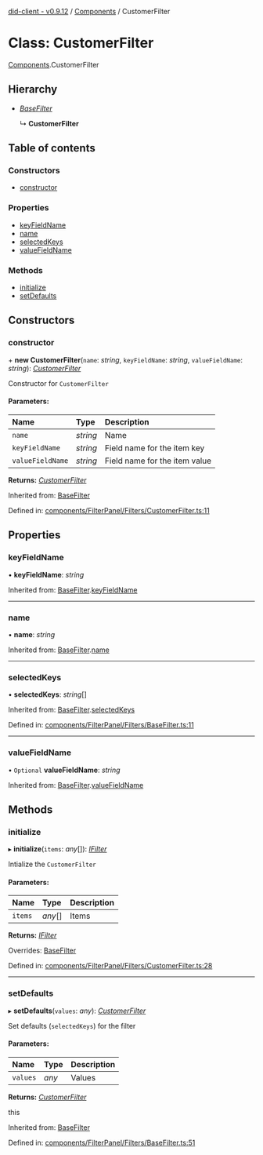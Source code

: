 [did-client - v0.9.12](../README.md) / [Components](../modules/components.md) / CustomerFilter

# Class: CustomerFilter

[Components](../modules/components.md).CustomerFilter

## Hierarchy

* [*BaseFilter*](components.basefilter.md)

  ↳ **CustomerFilter**

## Table of contents

### Constructors

- [constructor](components.customerfilter.md#constructor)

### Properties

- [keyFieldName](components.customerfilter.md#keyfieldname)
- [name](components.customerfilter.md#name)
- [selectedKeys](components.customerfilter.md#selectedkeys)
- [valueFieldName](components.customerfilter.md#valuefieldname)

### Methods

- [initialize](components.customerfilter.md#initialize)
- [setDefaults](components.customerfilter.md#setdefaults)

## Constructors

### constructor

\+ **new CustomerFilter**(`name`: *string*, `keyFieldName`: *string*, `valueFieldName`: *string*): [*CustomerFilter*](components.customerfilter.md)

Constructor for `CustomerFilter`

#### Parameters:

Name | Type | Description |
:------ | :------ | :------ |
`name` | *string* | Name   |
`keyFieldName` | *string* | Field name for the item key   |
`valueFieldName` | *string* | Field name for the item value    |

**Returns:** [*CustomerFilter*](components.customerfilter.md)

Inherited from: [BaseFilter](components.basefilter.md)

Defined in: [components/FilterPanel/Filters/CustomerFilter.ts:11](https://github.com/Puzzlepart/did/blob/dev/client/components/FilterPanel/Filters/CustomerFilter.ts#L11)

## Properties

### keyFieldName

• **keyFieldName**: *string*

Inherited from: [BaseFilter](components.basefilter.md).[keyFieldName](components.basefilter.md#keyfieldname)

___

### name

• **name**: *string*

Inherited from: [BaseFilter](components.basefilter.md).[name](components.basefilter.md#name)

___

### selectedKeys

• **selectedKeys**: *string*[]

Inherited from: [BaseFilter](components.basefilter.md).[selectedKeys](components.basefilter.md#selectedkeys)

Defined in: [components/FilterPanel/Filters/BaseFilter.ts:11](https://github.com/Puzzlepart/did/blob/dev/client/components/FilterPanel/Filters/BaseFilter.ts#L11)

___

### valueFieldName

• `Optional` **valueFieldName**: *string*

Inherited from: [BaseFilter](components.basefilter.md).[valueFieldName](components.basefilter.md#valuefieldname)

## Methods

### initialize

▸ **initialize**(`items`: *any*[]): [*IFilter*](../interfaces/components.ifilter.md)

Intialize the `CustomerFilter`

#### Parameters:

Name | Type | Description |
:------ | :------ | :------ |
`items` | *any*[] | Items    |

**Returns:** [*IFilter*](../interfaces/components.ifilter.md)

Overrides: [BaseFilter](components.basefilter.md)

Defined in: [components/FilterPanel/Filters/CustomerFilter.ts:28](https://github.com/Puzzlepart/did/blob/dev/client/components/FilterPanel/Filters/CustomerFilter.ts#L28)

___

### setDefaults

▸ **setDefaults**(`values`: *any*): [*CustomerFilter*](components.customerfilter.md)

Set defaults (`selectedKeys`) for the filter

#### Parameters:

Name | Type | Description |
:------ | :------ | :------ |
`values` | *any* | Values   |

**Returns:** [*CustomerFilter*](components.customerfilter.md)

this

Inherited from: [BaseFilter](components.basefilter.md)

Defined in: [components/FilterPanel/Filters/BaseFilter.ts:51](https://github.com/Puzzlepart/did/blob/dev/client/components/FilterPanel/Filters/BaseFilter.ts#L51)
